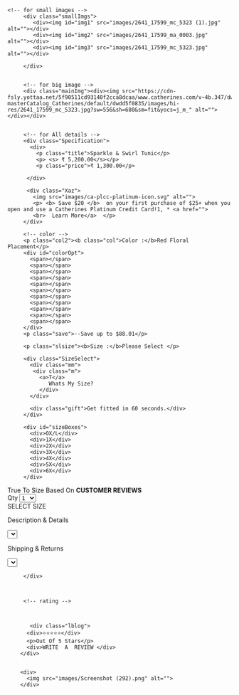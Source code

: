     <!-- for small images -->
         <div class="smallImgs">
            <div><img id="img1" src="images/2641_17599_mc_5323 (1).jpg" alt=""></div>
            <div><img id="img2" src="images/2641_17599_ma_0003.jpg" alt=""></div>
            <div><img id="img3" src="images/2641_17599_mc_5323.jpg" alt=""></div>
            
         </div>


         <!-- for big image -->
         <div class="mainImg"><div><img src="https://cdn-fsly.yottaa.net/5f90511cd93140f2cca8dcaa/www.catherines.com/v~4b.347/dw/image/v2/BBKT_PRD/on/demandware.static/-/Sites-masterCatalog_Catherines/default/dwdd5f0835/images/hi-res/2641_17599_mc_5323.jpg?sw=556&sh=680&sm=fit&yocs=j_m_" alt=""></div></div>


         <!-- for All details -->
         <div class="Specification">
           <div>
             <p class="title">Sparkle & Swirl Tunic</p>
             <p> <s> ₹ 5,200.00</s></p>
             <p class="price">₹ 1,300.00</p>
             
          </div> 
          
          <div class="Xaz">
            <img src="images/ca-plcc-platinum-icon.svg" alt="">
            <p> <b> Save $20 </b>  on your first purchase of $25+ when you open and use a Catherines Platinum Credit Card!1, * <a href="">
            <br>  Learn More</a>  </p>
         </div>

         <!-- color -->
         <p class="col2"><b class="col">Color :</b>Red Floral Placement</p>
         <div id="colorOpt">
           <span></span>
           <span></span>
           <span></span>
           <span></span>
           <span></span>
           <span></span>
           <span></span>
           <span></span>
           <span></span>
           <span></span>
           <span></span>
         </div>
         <p class="save">--Save up to $88.01</p>

         <p class="slsize"><b>Size :</b>Please Select </p>

         <div class="SizeSelect">
           <div class="mm">
            <div class="m">
              <a>T</a>
                 Whats My Size?
              </div>
           </div>

           <div class="gift">Get fitted in 60 seconds.</div>
         </div>
<!-- Size Boxea -->
         <div id="sizeBoxes">
           <div>OX/L</div>
           <div>1X</div>
           <div>2X</div>
           <div>3X</div>
           <div>4X</div>
           <div>5X</div>
           <div>6X</div>
         </div>
           
   <!-- review -->
   <div class="reveiw"> True To Size Based On <b> CUSTOMER REVIEWS</b> </div>
<div class="Ssl">  
   <div class="filter">
    <label for="">Qty</label>
      <select name="Select" id="SizeSelect">
        <option value="1">1</option>
        <option value="2">2</option>
        <option value="3">3</option>
        <option value="4">4</option>
        <option value="5">5</option>
        <option value="6">6</option>
        <option value="7">7</option>
        <option value="8">8</option>
        <option value="9">9</option>
        <option value="10">10</option>
      </select>
   </div>

   <div class="sbn"> <span id="SelectBtn">SELECT SIZE</span> </div>
 

</div> 

<div class="desc">
   <p>Description & Details</p>
   <select name="" id=""></select>
</div>

<div class="retun">
  <p>Shipping & Returns </p>
  <select name="" id=""></select>
</div>

<!-- specific -->
         </div>



         <!-- rating -->



           <div class="lblog">
          <div>⭐⭐⭐⭐⭐</div>
          <p>Out Of 5 Stars</p>
          <div>WRITE  A  REVIEW </div>
        </div>


        <div>
          <img src="images/Screenshot (292).png" alt="">
        </div>